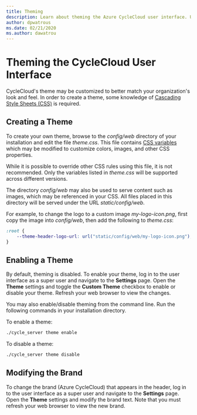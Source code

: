 ```yaml
---
title: Theming
description: Learn about theming the Azure CycleCloud user interface. Understand how to create a theme, enable a theme, and modify the brand.
author: dpwatrous
ms.date: 02/21/2020
ms.author: dawatrou
---
```


# Theming the CycleCloud User Interface

CycleCloud's theme may be customized to better match your organization's look and feel. In order to create a theme, some knowledge of [Cascading Style Sheets (CSS)](https://developer.mozilla.org/en-US/docs/Learn/CSS/Introduction_to_CSS/How_CSS_works) is required.

## Creating a Theme

To create your own theme, browse to the _config/web_ directory of your
installation and edit the file _theme.css_. This file contains [CSS variables](https://developer.mozilla.org/en-US/docs/Web/CSS/Using_CSS_variables)
which may be modified to customize colors, images, and other CSS properties.

While it is possible to override other CSS rules using this file, it is not
recommended. Only the variables listed in _theme.css_ will be supported across
different versions.

The directory _config/web_ may also be used to serve content such as images, which
may be referenced in your CSS. All files placed in this directory will be served
under the URL _static/config/web_.

For example, to change the logo to a custom image _my-logo-icon.png_, first
copy the image into _config/web_, then add the following to _theme.css_:

```css
:root {
    --theme-header-logo-url: url("static/config/web/my-logo-icon.png");
}
```

## Enabling a Theme

By default, theming is disabled. To enable your theme, log in to the user
interface as a super user and navigate to the **Settings** page. Open the
**Theme** settings and toggle the **Custom Theme** checkbox to enable or
disable your theme. Refresh your web browser to view the changes.

You may also enable/disable theming from the command line. Run the following
commands in your installation directory.

To enable a theme:

```bash
./cycle_server theme enable
```

To disable a theme:

```bash
./cycle_server theme disable
```

## Modifying the Brand

To change the brand (Azure CycleCloud) that appears in the header, log in to
the user interface as a super user and navigate to the **Settings** page. Open
the **Theme** settings and modify the brand text. Note that you must refresh your
web browser to view the new brand.
